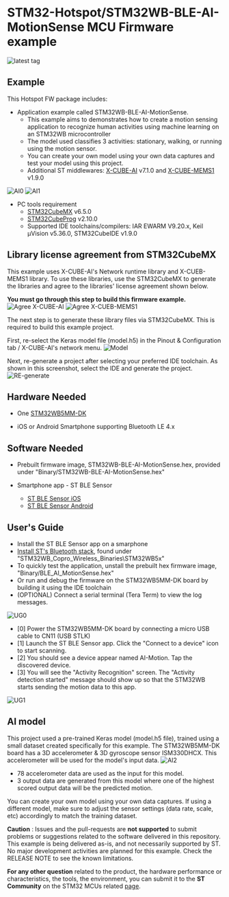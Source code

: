 # STM32-Hotspot/STM32WB-BLE-AI-MotionSense MCU Firmware example

![latest tag](https://img.shields.io/github/v/tag/STMicroelectronics/STM32CubeWB.svg?color=brightgreen)

## Example
This Hotspot FW package includes:
* Application example called STM32WB-BLE-AI-MotionSense.     
   * This example aims to demonstrates how to create a motion sensing application to recognize human activities using machine learning on an STM32WB microcontroller
   * The model used classifies 3 activities: stationary, walking, or running using the motion sensor.
   * You can create your own model using your own data captures and test your model using this project.
   * Additional ST middlewares: [X-CUBE-AI](https://www.st.com/en/embedded-software/x-cube-ai.html) v7.1.0 and [X-CUBE-MEMS1](https://www.st.com/en/embedded-software/x-cube-mems1.html) v1.9.0

![AI0](Utilities/Media/Images/Users_Guide/AI0.png)
![AI1](Utilities/Media/Images/Users_Guide/AI1.gif)

* PC tools requirement
   * [STM32CubeMX](https://www.st.com/en/development-tools/stm32cubemx.html) v6.5.0
   * [STM32CubeProg](https://www.st.com/en/development-tools/stm32cubeprog.html) v2.10.0
   * Supported IDE toolchains/compilers: IAR EWARM V9.20.x, Keil µVision v5.36.0, STM32CubeIDE v1.9.0

## Library license agreement from STM32CubeMX
This example uses X-CUBE-AI's Network runtime library and X-CUEB-MEMS1 library.
To use these libraries, use the STM32CubeMX to generate the libraries and agree to the libraries' license agreement shown below.

**You must go through this step to build this firmware example.**
![Agree X-CUBE-AI](Utilities/Media/Images/Users_Guide/AI-Lic.gif)
![Agree X-CUEB-MEMS1](Utilities/Media/Images/Users_Guide/MEMS1-Lic.gif)

The next step is to generate these library files via STM32CubeMX. This is required to build this example project.

First, re-select the Keras model file (model.h5) in the Pinout & Configuration tab / X-CUBE-AI's network menu.
![Model](Utilities/Media/Images/Users_Guide/re-select.png)

Next, re-generate a project after selecting your preferred IDE toolchain. As shown in this screenshot, select the IDE and generate the project.
![RE-generate](Utilities/Media/Images/Users_Guide/re-gen.png)


## Hardware Needed
* One [STM32WB5MM-DK](https://www.st.com/en/evaluation-tools/stm32wb5mm-dk.html)

* iOS or Android Smartphone supporting Bluetooth LE 4.x
  
## Software Needed
* Prebuilt firmware image, STM32WB-BLE-AI-MotionSense.hex, provided under "Binary/STM32WB-BLE-AI-MotionSense.hex"

* Smartphone app - ST BLE Sensor
   * [ST BLE Sensor iOS](https://apps.apple.com/us/app/st-ble-sensor/id993670214)
   * [ST BLE Sensor Android](https://play.google.com/store/apps/details?id=com.st.bluems&hl=en_US&gl=US)

## User's Guide
* Install the ST BLE Sensor app on a smarphone
* [Install ST's Bluetooth stack](https://youtu.be/wheGvdXsi4o), found under "STM32WB_Copro_Wireless_Binaries\STM32WB5x"
* To quickly test the application, unstall the prebuilt hex firmware image, "Binary/BLE_AI_MotionSense.hex"
* Or run and debug the firmware on the STM32WB5MM-DK board by building it using the IDE toolchain
* (OPTIONAL) Connect a serial terminal (Tera Term) to view the log messages.

![UG0](Utilities/Media/Images/Users_Guide/UG0.jpg)

* [0] Power the STM32WB5MM-DK board by connecting a micro USB cable to CN11 (USB STLK)
* [1] Launch the ST BLE Sensor app. Click the "Connect to a device" icon to start scanning.
* [2] You should see a device appear named AI-Motion. Tap the discovered device.
* [3] You will see the "Activity Recognition" screen. The "Activity detection started" message should show up so that the STM32WB starts sending the motion data to this app.

![UG1](Utilities/Media/Images/Users_Guide/UG1.jpg)

## AI model

This project used a pre-trained Keras model (model.h5 file), trained using a small dataset created specifically for this example.
The STM32WB5MM-DK board has a 3D accelerometer & 3D gyroscope sensor ISM330DHCX. This accelerometer will be used for the model's input data.
![AI2](Utilities/Media/Images/Users_Guide/AI2.jpg)

* 78 accelerometer data are used as the input for this model.
* 3 output data are generated from this model where one of the highest scored output data will be the predicted motion.

You can create your own model using your own data captures. If using a different model, make sure to adjust the  sensor settings (data rate, scale, etc) accordingly to match the training dataset.


**Caution** : Issues and the pull-requests are **not supported** to submit problems or suggestions related to the software delivered in this repository. This example is being delivered as-is, and not necessarily supported by ST. No major development activities are planned for this example. Check the RELEASE NOTE to see the known limitations.

**For any other question** related to the product, the hardware performance or characteristics, the tools, the environment, you can submit it to the **ST Community** on the STM32 MCUs related [page](https://community.st.com/s/topic/0TO0X000000BSqSWAW/stm32-mcus).